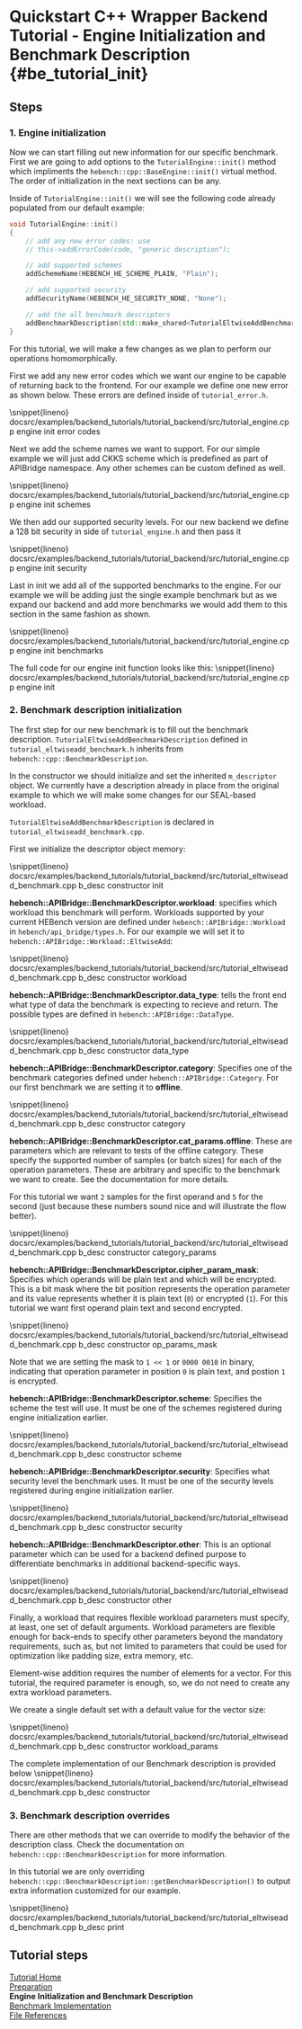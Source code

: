 Quickstart C++ Wrapper Backend Tutorial - Engine Initialization and Benchmark Description {#be_tutorial_init}
========================
## Steps

### 1. Engine initialization
Now we can start filling out new information for our specific benchmark. First we are going to add options to the `TutorialEngine::init()` method which impliments the `hebench::cpp::BaseEngine::init()` virtual method. The order of initialization in the next sections can be any.

Inside of `TutorialEngine::init()` we will see the following code already populated from our default example:

```cpp
void TutorialEngine::init()
{
    // add any new error codes: use
    // this->addErrorCode(code, "generic description");

    // add supported schemes
    addSchemeName(HEBENCH_HE_SCHEME_PLAIN, "Plain");

    // add supported security
    addSecurityName(HEBENCH_HE_SECURITY_NONE, "None");

    // add the all benchmark descriptors
    addBenchmarkDescription(std::make_shared<TutorialEltwiseAddBenchmarkDescription>());
}
```
 
For this tutorial, we will make a few changes as we plan to perform our operations homomorphically.

First we add any new error codes which we want our engine to be capable of returning back to the frontend. For our example we define one new error as shown below. These errors are defined inside of `tutorial_error.h`.

\snippet{lineno} docsrc/examples/backend_tutorials/tutorial_backend/src/tutorial_engine.cpp engine init error codes

Next we add the scheme names we want to support. For our simple example we will just add CKKS scheme which is predefined as part of APIBridge namespace. Any other schemes can be custom defined as well.

\snippet{lineno} docsrc/examples/backend_tutorials/tutorial_backend/src/tutorial_engine.cpp engine init schemes
	
We then add our supported security levels. For our new backend we define a 128 bit security in side of `tutorial_engine.h` and then pass it

\snippet{lineno} docsrc/examples/backend_tutorials/tutorial_backend/src/tutorial_engine.cpp engine init security

Last in init we add all of the supported benchmarks to the engine. For our example we will be adding just the single example benchmark but as we expand our backend and add more benchmarks we would add them to this section in the same fashion as shown.

\snippet{lineno} docsrc/examples/backend_tutorials/tutorial_backend/src/tutorial_engine.cpp engine init benchmarks
    
The full code for our engine init function looks like this:
\snippet{lineno} docsrc/examples/backend_tutorials/tutorial_backend/src/tutorial_engine.cpp engine init
    
### 2. Benchmark description initialization

The first step for our new benchmark is to fill out the benchmark description. `TutorialEltwiseAddBenchmarkDescription` defined in `tutorial_eltwiseadd_benchmark.h` inherits from `hebench::cpp::BenchmarkDescription`.

In the constructor we should initialize and set the inherited `m_descriptor` object. We currently have a description already in place from the original example to which we will make some changes for our SEAL-based workload.

`TutorialEltwiseAddBenchmarkDescription` is declared in `tutorial_eltwiseadd_benchmark.cpp`.

First we initialize the descriptor object memory:

\snippet{lineno} docsrc/examples/backend_tutorials/tutorial_backend/src/tutorial_eltwiseadd_benchmark.cpp b_desc constructor init
    
**hebench::APIBridge::BenchmarkDescriptor.workload**: specifies which workload this benchmark will perform. Workloads supported by your current HEBench version are defined under `hebench::APIBridge::Workload` in `hebench/api_bridge/types.h`. For our example we will set it to `hebench::APIBridge::Workload::EltwiseAdd`:

\snippet{lineno} docsrc/examples/backend_tutorials/tutorial_backend/src/tutorial_eltwiseadd_benchmark.cpp b_desc constructor workload
    
**hebench::APIBridge::BenchmarkDescriptor.data_type**: tells the front end what type of data the benchmark is expecting to recieve and return. The possible types are defined in `hebench::APIBridge::DataType`.

\snippet{lineno} docsrc/examples/backend_tutorials/tutorial_backend/src/tutorial_eltwiseadd_benchmark.cpp b_desc constructor data_type
    
**hebench::APIBridge::BenchmarkDescriptor.category**: Specifies one of the benchmark categories defined under `hebench::APIBridge::Category`. For our first benchmark we are setting it to **offline**.
    
\snippet{lineno} docsrc/examples/backend_tutorials/tutorial_backend/src/tutorial_eltwiseadd_benchmark.cpp b_desc constructor category
    
**hebench::APIBridge::BenchmarkDescriptor.cat_params.offline**: These are parameters which are relevant to tests of the offline category. These specify the supported number of samples (or batch sizes) for each of the operation parameters. These are arbitrary and specific to the benchmark we want to create. See the documentation for more details.

For this tutorial we want `2` samples for the first operand and `5` for the second (just because these numbers sound nice and will illustrate the flow better).
    
\snippet{lineno} docsrc/examples/backend_tutorials/tutorial_backend/src/tutorial_eltwiseadd_benchmark.cpp b_desc constructor category_params
    
**hebench::APIBridge::BenchmarkDescriptor.cipher_param_mask**: Specifies which operands will be plain text and which will be encrypted. This is a bit mask where the bit position represents the operation parameter and its value represents whether it is plain text (`0`) or encrypted (`1`). For this tutorial we want first operand plain text and second encrypted.
    
\snippet{lineno} docsrc/examples/backend_tutorials/tutorial_backend/src/tutorial_eltwiseadd_benchmark.cpp b_desc constructor op_params_mask

Note that we are setting the mask to `1 << 1` or `0000 0010` in binary, indicating that operation parameter in position `0` is plain text, and postion `1` is encrypted.
    
**hebench::APIBridge::BenchmarkDescriptor.scheme**: Specifies the scheme the test will use. It must be one of the schemes registered during engine initialization earlier.

\snippet{lineno} docsrc/examples/backend_tutorials/tutorial_backend/src/tutorial_eltwiseadd_benchmark.cpp b_desc constructor scheme
    
**hebench::APIBridge::BenchmarkDescriptor.security**: Specifies what security level the benchmark uses. It must be one of the security levels registered during engine initialization earlier.
    
\snippet{lineno} docsrc/examples/backend_tutorials/tutorial_backend/src/tutorial_eltwiseadd_benchmark.cpp b_desc constructor security
    
**hebench::APIBridge::BenchmarkDescriptor.other**: This is an optional parameter which can be used for a backend defined purpose to differentiate benchmarks in additional backend-specific ways.

\snippet{lineno} docsrc/examples/backend_tutorials/tutorial_backend/src/tutorial_eltwiseadd_benchmark.cpp b_desc constructor other

Finally, a workload that requires flexible workload parameters must specify, at least, one set of default arguments. Workload parameters are flexible enough for back-ends to specify other parameters beyond the mandatory requirements, such as, but not limited to parameters that could be used for optimization like padding size, extra memory, etc.

Element-wise addition requires the number of elements for a vector. For this tutorial, the required parameter is enough, so, we do not need to create any extra workload parameters.

We create a single default set with a default value for the vector size:

\snippet{lineno} docsrc/examples/backend_tutorials/tutorial_backend/src/tutorial_eltwiseadd_benchmark.cpp b_desc constructor workload_params
        
The complete implementation of our Benchmark description is provided below
\snippet{lineno} docsrc/examples/backend_tutorials/tutorial_backend/src/tutorial_eltwiseadd_benchmark.cpp b_desc constructor

### 3. Benchmark description overrides

There are other methods that we can override to modify the behavior of the description class. Check the documentation on `hebench::cpp::BenchmarkDescription` for more information.

In this tutorial we are only overriding `hebench::cpp::BenchmarkDescription::getBenchmarkDescription()` to output extra information customized for our example.

\snippet{lineno} docsrc/examples/backend_tutorials/tutorial_backend/src/tutorial_eltwiseadd_benchmark.cpp b_desc print

## Tutorial steps

[Tutorial Home](backend_tutorial.md)<br/>
[Preparation](backend_tutorial_preparation.md)<br/>
<b>Engine Initialization and Benchmark Description</b><br/>
[Benchmark Implementation](backend_tutorial_impl.md)<br/>
[File References](backend_tutorial_files.md)
